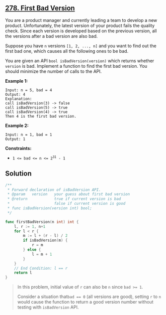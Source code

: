 ## [278. First Bad Version](https://leetcode.com/problems/first-bad-version/)


You are a product manager and currently leading a team to develop a new product. Unfortunately, the latest version of your product fails the quality check. Since each version is developed based on the previous version, all the versions after a bad version are also bad.

Suppose you have `n` versions `[1, 2, ..., n]` and you want to find out the first bad one, which causes all the following ones to be bad.

You are given an API `bool isBadVersion(version)` which returns whether `version` is bad. Implement a function to find the first bad version. You should minimize the number of calls to the API.

**Example 1:**

```
Input: n = 5, bad = 4
Output: 4
Explanation:
call isBadVersion(3) -> false
call isBadVersion(5) -> true
call isBadVersion(4) -> true
Then 4 is the first bad version.
```

**Example 2:**

```
Input: n = 1, bad = 1
Output: 1
```

**Constraints:**

*   <code>1 <= bad <= n <= 2<sup>31</sup> - 1</code>



## Solution

```go
/** 
 * Forward declaration of isBadVersion API.
 * @param   version   your guess about first bad version
 * @return            true if current version is bad 
 *                    false if current version is good
 * func isBadVersion(version int) bool;
 */

func firstBadVersion(n int) int {
    l, r := 1, n+1
    for l < r {
        m := l + (r - l) / 2
        if isBadVersion(m) {
            r = m
        } else {
            l = m + 1
        }
    }
    // End Condition: l == r
    return l
}
```

> In this problem, initial value of `r` can also be `n` since `bad >= 1`. 
>
> Consider a situation that`bad == 0` (all versions are good), setting `r` to `n` would cause the function to return a good version number without testing with `isBadVersion` API.